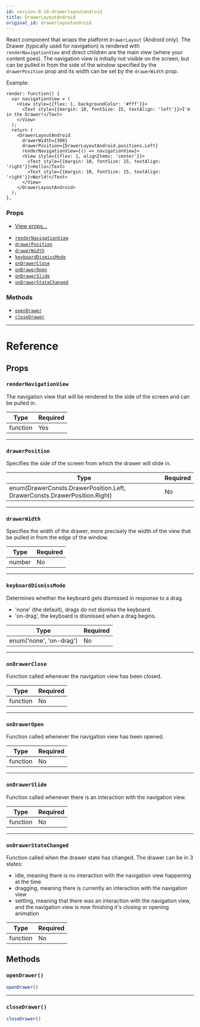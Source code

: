 ```yaml
---
id: version-0.18-drawerlayoutandroid
title: DrawerLayoutAndroid
original_id: drawerlayoutandroid
---
```

React component that wraps the platform `DrawerLayout` (Android only). The
Drawer (typically used for navigation) is rendered with `renderNavigationView`
and direct children are the main view (where your content goes). The navigation
view is initially not visible on the screen, but can be pulled in from the
side of the window specified by the `drawerPosition` prop and its width can
be set by the `drawerWidth` prop.

Example:

```
render: function() {
  var navigationView = (
    <View style={{flex: 1, backgroundColor: '#fff'}}>
      <Text style={{margin: 10, fontSize: 15, textAlign: 'left'}}>I'm in the Drawer!</Text>
    </View>
  );
  return (
    <DrawerLayoutAndroid
      drawerWidth={300}
      drawerPosition={DrawerLayoutAndroid.positions.Left}
      renderNavigationView={() => navigationView}>
      <View style={{flex: 1, alignItems: 'center'}}>
        <Text style={{margin: 10, fontSize: 15, textAlign: 'right'}}>Hello</Text>
        <Text style={{margin: 10, fontSize: 15, textAlign: 'right'}}>World!</Text>
      </View>
    </DrawerLayoutAndroid>
  );
},
```

### Props

* [View props...](view.md#props)
- [`renderNavigationView`](drawerlayoutandroid.md#rendernavigationview)
- [`drawerPosition`](drawerlayoutandroid.md#drawerposition)
- [`drawerWidth`](drawerlayoutandroid.md#drawerwidth)
- [`keyboardDismissMode`](drawerlayoutandroid.md#keyboarddismissmode)
- [`onDrawerClose`](drawerlayoutandroid.md#ondrawerclose)
- [`onDrawerOpen`](drawerlayoutandroid.md#ondraweropen)
- [`onDrawerSlide`](drawerlayoutandroid.md#ondrawerslide)
- [`onDrawerStateChanged`](drawerlayoutandroid.md#ondrawerstatechanged)




### Methods

- [`openDrawer`](drawerlayoutandroid.md#opendrawer)
- [`closeDrawer`](drawerlayoutandroid.md#closedrawer)




---

# Reference

## Props

### `renderNavigationView`

The navigation view that will be rendered to the side of the screen and can be pulled in.

| Type | Required |
| - | - |
| function | Yes |




---

### `drawerPosition`

Specifies the side of the screen from which the drawer will slide in.

| Type | Required |
| - | - |
| enum(DrawerConsts.DrawerPosition.Left, DrawerConsts.DrawerPosition.Right) | No |




---

### `drawerWidth`

Specifies the width of the drawer, more precisely the width of the view that be pulled in
from the edge of the window.

| Type | Required |
| - | - |
| number | No |




---

### `keyboardDismissMode`

Determines whether the keyboard gets dismissed in response to a drag.
  - 'none' (the default), drags do not dismiss the keyboard.
  - 'on-drag', the keyboard is dismissed when a drag begins.

| Type | Required |
| - | - |
| enum('none', 'on-drag') | No |




---

### `onDrawerClose`

Function called whenever the navigation view has been closed.

| Type | Required |
| - | - |
| function | No |




---

### `onDrawerOpen`

Function called whenever the navigation view has been opened.

| Type | Required |
| - | - |
| function | No |




---

### `onDrawerSlide`

Function called whenever there is an interaction with the navigation view.

| Type | Required |
| - | - |
| function | No |




---

### `onDrawerStateChanged`

Function called when the drawer state has changed. The drawer can be in 3 states:
- idle, meaning there is no interaction with the navigation view happening at the time
- dragging, meaning there is currently an interaction with the navigation view
- settling, meaning that there was an interaction with the navigation view, and the
navigation view is now finishing it's closing or opening animation

| Type | Required |
| - | - |
| function | No |






## Methods

### `openDrawer()`

```javascript
openDrawer()
```



---

### `closeDrawer()`

```javascript
closeDrawer()
```



